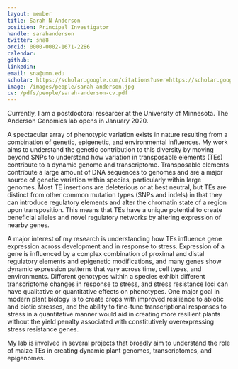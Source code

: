 ```yaml
---
layout: member
title: Sarah N Anderson
position: Principal Investigator
handle: sarahanderson
twitter: sna8
orcid: 0000-0002-1671-2286
calendar: 
github: 
linkedin:
email: sna@umn.edu
scholar: https://scholar.google.com/citations?user=https://scholar.google.com/citations?user=mlAcnHkAAAAJ&hl=en&user=f7FJ4UoAAAAJ
image: /images/people/sarah-anderson.jpg
cv: /pdfs/people/sarah-anderson-cv.pdf
---
```

Currently, I am a postdoctoral researcer at the University of Minnesota. The Anderson Genomics lab opens in January 2020. 

A spectacular array of phenotypic variation exists in nature resulting from a combination of genetic, epigenetic, and environmental influences. My work aims to understand the genetic contribution to this diversity by moving beyond SNPs to understand how variation in transposable elements (TEs) contribute to a dynamic genome and transcriptome. Transposable elements contribute a large amount of DNA sequences to genomes and are a major source of genetic variation within species, particularly within large genomes. Most TE insertions are deleterious or at best neutral, but TEs are distinct from other common mutation types (SNPs and indels) in that they can introduce regulatory elements and alter the chromatin state of a region upon transposition. This means that TEs have a unique potential to create beneficial alleles and novel regulatory networks by altering expression of nearby genes.

A major interest of my research is understanding how TEs influence gene expression across development and in response to stress. Expression of a gene is influenced by a complex combination of proximal and distal regulatory elements and epigenetic modifications, and many genes show dynamic expression patterns that vary across time, cell types, and environments. Different genotypes within a species exhibit different transcriptome changes in response to stress, and stress resistance loci can have qualitative or quantitative effects on phenotypes. One major goal in modern plant biology is to create crops with improved resilience to abiotic and biotic stresses, and the ability to fine-tune transcriptional responses to stress in a quantitative manner would aid in creating more resilient plants without the yield penalty associated with constitutively overexpressing stress resistance genes. 

My lab is involved in several projects that broadly aim to understand the role of maize TEs in creating dynamic plant genomes, transcriptomes, and epigenomes. 
